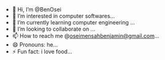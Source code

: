 - 👋 Hi, I’m @BenOsei
- 👀 I’m interested in computer softwares...
- 🌱 I’m currently learning computer engineering ...
- 💞️ I’m looking to collaborate on ...
- 📫 How to reach me @oseimensahbenjamin@gmail.com...
- 😄 Pronouns: he...
- ⚡ Fun fact: i love food...

<!---
BenOsei/BenOsei is a ✨ special ✨ repository because its `README.md` (this file) appears on your GitHub profile.
You can click the Preview link to take a look at your changes.
--->
